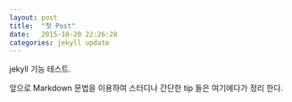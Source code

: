 ```yaml
---
layout: post
title:  "첫 Post"
date:   2015-10-20 22:26:28
categories: jekyll update
---
```

jekyll 기능 테스트. 

앞으로 Markdown 문법을 이용하여 스터디나 간단한 tip 들은 여기에다가 정리 한다.
